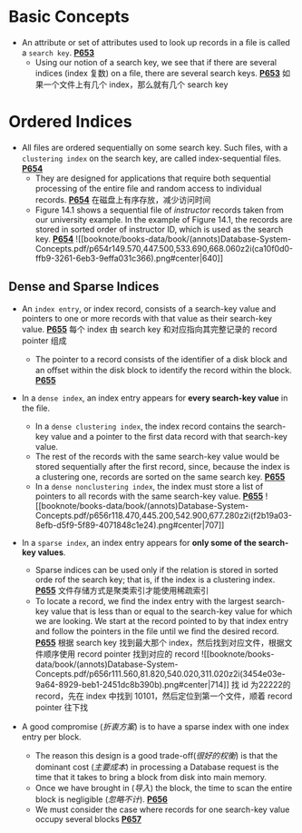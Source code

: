 # Basic Concepts
- An attribute or set of attributes used to look up records in a ﬁle is called a `search key`. [**P653**](obsidian://booknote?type=annotation&book=book/Database-System-Concepts.pdf&id=042f6697-ee66-281e-e3a6-4c191b78a1c8&page=653&rect=128.880,144.462,499.525,168.929)
	- Using our notion of a search key, we see that if there are several indices (index 复数) on a ﬁle, there are several search keys. [**P653**](obsidian://booknote?type=annotation&book=book/Database-System-Concepts.pdf&id=02c42e23-0729-82f8-5a85-15f996f8813a&page=653&rect=128.881,105.582,499.432,130.049) 如果一个文件上有几个 index，那么就有几个 search key

# Ordered Indices
- All ﬁles are ordered sequentially on some search key. Such ﬁles, with a `clustering index` on the search key, are called index-sequential ﬁles. [**P654**](obsidian://booknote?type=annotation&book=book/Database-System-Concepts.pdf&id=6ad5853f-8064-58e7-34da-6a3eea81144d&page=654&rect=160.318,183.283,530.855,220.709)
	- They are designed for applications that require both sequential processing of the entire ﬁle and random access to individual records. [**P654**](obsidian://booknote?type=annotation&book=book/Database-System-Concepts.pdf&id=2e856f3f-545e-dac0-3ec3-91eebeb7de39&page=654&rect=160.317,157.423,530.895,181.890) 在磁盘上有序存放，减少访问时间
	- Figure 14.1 shows a sequential file of *instructor* records taken from our university example. In the example of Figure 14.1, the records are stored in sorted order of instructor ID, which is used as the search key. [**P654**](obsidian://booknote?type=annotation&book=book/Database-System-Concepts.pdf&id=5e15d362-a317-1a07-7b83-4532eeb90cf3&page=654&rect=160.316,105.583,531.079,143.010)
	  ![[booknote/books-data/book/(annots)Database-System-Concepts.pdf/p654r149.570,447.500,533.690,668.060z2i(ca10f0d0-ffb9-3261-6eb3-9effa031c366).png#center|640]]

## Dense and Sparse Indices
- An `index entry`, or index record, consists of a search-key value and pointers to one or more records with that value as their search-key value. [**P655**](obsidian://booknote?type=annotation&book=book/Database-System-Concepts.pdf&id=5131d2e3-5956-8a62-ca9b-6208cc8b1dd3&page=655&rect=128.880,617.862,499.476,642.329) 每个 index 由 search key 和对应指向其完整记录的 record pointer 组成
	- The pointer to a record consists of the identiﬁer of a disk block and an oﬀset within the disk block to identify the record within the block. [**P655**](obsidian://booknote?type=annotation&book=book/Database-System-Concepts.pdf&id=1a21647d-1617-2265-5a80-4a9005e11636&page=655&rect=128.880,592.002,499.497,629.369)
- In a `dense index`, an index entry appears for **every search-key value** in the ﬁle. 
	- In a `dense clustering index`, the index record contains the search-key value and a pointer to the ﬁrst data record with that search-key value. 
	- The rest of the records with the same search-key value would be stored sequentially after the ﬁrst record, since, because the index is a clustering one, records are sorted on the same search key. [**P655**](obsidian://booknote?type=annotation&book=book/Database-System-Concepts.pdf&id=3701de3c-1ac5-de05-25e3-7066d805e304&page=655&rect=148.320,487.782,500.267,566.341)
	- In a `dense nonclustering index`, the index must store a list of pointers to all records with the same search-key value. [**P655**](obsidian://booknote?type=annotation&book=book/Database-System-Concepts.pdf&id=8980a128-32ca-25d2-dbc5-03f44c968cfc&page=655&rect=148.320,461.862,499.499,486.329)
	![[booknote/books-data/book/(annots)Database-System-Concepts.pdf/p656r118.470,445.200,542.900,677.280z2i(f2b19a03-8efb-d5f9-5f89-4071848c1e24).png#center|707]]
- In a `sparse index`, an index entry appears for **only some of the search-key values**. 
	- Sparse indices can be used only if the relation is stored in sorted orde rof the search key; that is, if the index is a clustering index. [**P655**](obsidian://booknote?type=annotation&book=book/Database-System-Concepts.pdf&id=640eb457-48d1-5fb4-9938-4c7247d8f5fa&page=655&rect=148.320,417.042,499.507,456.781) 文件存储方式是聚类索引才能使用稀疏索引
	- To locate a record, we ﬁnd the index entry with the largest search-key value that is less than or equal to the search-key value for which we are looking. We start at the record pointed to by that index entry and follow the pointers in the ﬁle until we ﬁnd the desired record. [**P655**](obsidian://booknote?type=annotation&book=book/Database-System-Concepts.pdf&id=5c0ba1a4-3a9e-b296-67a9-b93aa7880148&page=655&rect=148.320,352.302,499.563,402.629) 根据 search key 找到最大那个 index，然后找到对应文件，根据文件顺序使用 record pointer 找到对应的 record
	![[booknote/books-data/book/(annots)Database-System-Concepts.pdf/p656r111.560,81.820,540.020,311.020z2i(3454e03e-9a64-8929-beb1-2451dc8b390b).png#center|714]]
	找 id 为22222的 record，先在 index 中找到 10101，然后定位到第一个文件，顺着 record pointer 往下找
	
- A good compromise (*折衷方案*) is to have a sparse index with one index entry per block. 
	- The reason this design is a good trade-oﬀ(*很好的权衡*) is that the dominant cost (*主要成本*) in processing a Database request is the time that it takes to bring a block from disk into main memory. 
	- Once we have brought in (*导入*) the block, the time to scan the entire block is negligible (*忽略不计*).  [**P656**](obsidian://booknote?type=annotation&book=book/Database-System-Concepts.pdf&id=0ac93e6d-4a91-836a-72b7-41459c7bdf1a&page=656&rect=215.365,324.642,530.963,336.149)
	- We must consider the case where records for one search-key value occupy several blocks [**P657**](obsidian://booknote?type=annotation&book=book/Database-System-Concepts.pdf&id=de519364-baa8-8ce5-6cd0-a07750675540&page=657&rect=128.880,348.102,499.498,372.569)
